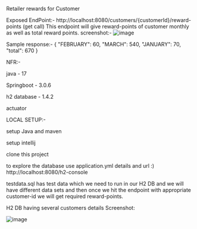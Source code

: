 Retailer rewards for Customer

Exposed EndPoint:- http://localhost:8080/customers/{customerId}/reward-points (get call)
This endpoint will give reward-points of customer monthly as well as total reward points.
screenshot:- ![image](https://github.com/sailesh2155/customer-retail-rewards/assets/76978528/0810f1ad-aa33-438f-a40a-3410bf9ffd4d)

Sample response:-
{
    "FEBRUARY": 60,
    "MARCH": 540,
    "JANUARY": 70,
    "total": 670
}

NFR:-

java - 17

Springboot - 3.0.6

h2 database - 1.4.2

actuator

LOCAL SETUP:-

setup Java and maven

setup intellij

clone this project

to explore the database use application.yml details and url :) http://localhost:8080/h2-console

testdata.sql has test data which we need to run in our H2 DB and we will have different data sets and then once we hit the endpoint with appropriate customer-id we will get required reward-points.

H2 DB having several customers details Screenshot:

![image](https://github.com/sailesh2155/customer-retail-rewards/assets/76978528/d144b259-9eaf-4bca-bf8c-f58572398e34)

